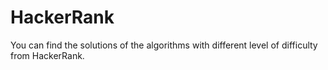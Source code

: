 # HackerRank
You can find the solutions of the algorithms with different level of difficulty from HackerRank.
